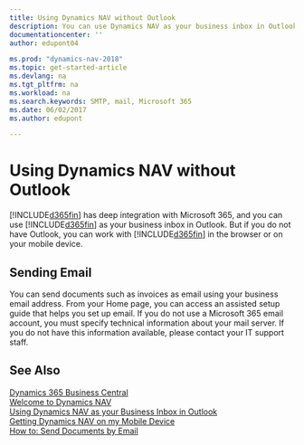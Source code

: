 ```yaml
---
title: Using Dynamics NAV without Outlook 
description: You can use Dynamics NAV as your business inbox in Outlook because it is integrated with Microsoft 365, however, you can also work without Outlook in a browser or on your mobile device.
documentationcenter: ''
author: edupont04

ms.prod: "dynamics-nav-2018"
ms.topic: get-started-article
ms.devlang: na
ms.tgt_pltfrm: na
ms.workload: na
ms.search.keywords: SMTP, mail, Microsoft 365
ms.date: 06/02/2017
ms.author: edupont

---
```

# Using Dynamics NAV without Outlook
[!INCLUDE[d365fin](includes/d365fin_md.md)] has deep integration with Microsoft 365, and you can use [!INCLUDE[d365fin](includes/d365fin_md.md)] as your business inbox in Outlook. But if you do not have Outlook, you can work with [!INCLUDE[d365fin](includes/d365fin_md.md)] in the browser or on your mobile device.  

## Sending Email
You can send documents such as invoices as email using your business email address. From your Home page, you can access an assisted setup guide that helps you set up email. If you do not use a Microsoft 365 email account, you must specify technical information about your mail server. If you do not have this information available, please contact your IT support staff.  


## See Also
[Dynamics 365 Business Central](https://docs.microsoft.com/dynamics365/business-central/)  
[Welcome to Dynamics NAV](index.md)  
[Using Dynamics NAV as your Business Inbox in Outlook](across-outlook.md)  
[Getting Dynamics NAV on my Mobile Device](install-mobile-app.md)  
[How to: Send Documents by Email](ui-how-send-documents-email.md)
